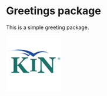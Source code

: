 # Greetings package

This is a simple greeting package.

![alt text](https://github.com/AgustinPardo/kinCoke/blob/master/kin.png)

